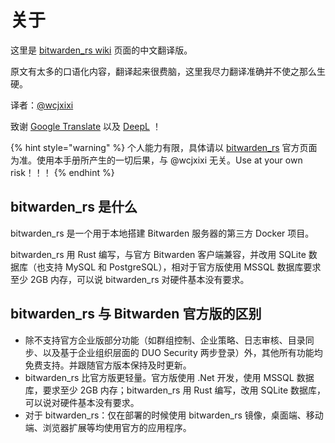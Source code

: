 # 关于

这里是 [bitwarden\_rs wiki](https://github.com/dani-garcia/bitwarden_rs/wiki) 页面的中文翻译版。

原文有太多的口语化内容，翻译起来很费脑，这里我尽力翻译准确并不使之那么生硬。

译者：[@wcjxixi](mailto:wcjxixi@gmail.com)

致谢 [Google Translate](https://translate.google.com/) 以及 [DeepL](https://www.deepl.com/) ！

{% hint style="warning" %}
个人能力有限，具体请以 [bitwarden\_rs](https://github.com/dani-garcia/bitwarden_rs) 官方页面为准。使用本手册所产生的一切后果，与 @wcjxixi 无关。Use at your own risk！！！
{% endhint %}

## bitwarden\_rs 是什么

bitwarden\_rs 是一个用于本地搭建 Bitwarden 服务器的第三方 Docker 项目。

bitwarden\_rs 用 Rust 编写，与官方 Bitwarden 客户端兼容，并改用 SQLite 数据库（也支持 MySQL 和 PostgreSQL），相对于官方版使用 MSSQL 数据库要求至少 2GB 内存，可以说 bitwarden\_rs 对硬件基本没有要求。

## bitwarden\_rs 与 Bitwarden 官方版的区别

* 除不支持官方企业版部分功能（如群组控制、企业策略、日志审核、目录同步、以及基于企业组织层面的 DUO  Security 两步登录）外，其他所有功能均免费支持。并跟随官方版本保持及时更新。
* bitwarden\_rs 比官方版更轻量。官方版使用 .Net 开发，使用 MSSQL 数据库，要求至少 2GB 内存；bitwarden\_rs 用 Rust 编写，改用 SQLite 数据库，可以说对硬件基本没有要求。
* 对于 bitwarden\_rs：仅在部署的时候使用 bitwarden\_rs 镜像，桌面端、移动端、浏览器扩展等均使用官方的应用程序。

